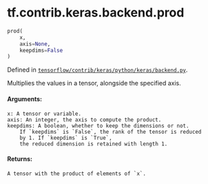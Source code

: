 <div itemscope itemtype="http://developers.google.com/ReferenceObject">
<meta itemprop="name" content="tf.contrib.keras.backend.prod" />
</div>

# tf.contrib.keras.backend.prod

``` python
prod(
    x,
    axis=None,
    keepdims=False
)
```



Defined in [`tensorflow/contrib/keras/python/keras/backend.py`](https://www.tensorflow.org/code/tensorflow/contrib/keras/python/keras/backend.py).

Multiplies the values in a tensor, alongside the specified axis.

#### Arguments:

    x: A tensor or variable.
    axis: An integer, the axis to compute the product.
    keepdims: A boolean, whether to keep the dimensions or not.
        If `keepdims` is `False`, the rank of the tensor is reduced
        by 1. If `keepdims` is `True`,
        the reduced dimension is retained with length 1.


#### Returns:

    A tensor with the product of elements of `x`.